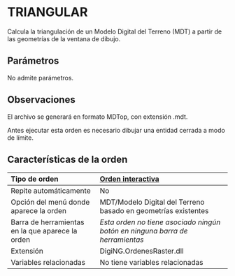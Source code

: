 # TRIANGULAR

Calcula la triangulación de un Modelo Digital del Terreno \(MDT\) a partir de las geometrías de la ventana de dibujo.

## Parámetros

No admite parámetros.

## Observaciones

El archivo se generará en formato MDTop, con extensión .mdt.

Antes ejecutar esta orden es necesario dibujar una entidad cerrada a modo de límite.

## Características de la orden

| Tipo de orden | [Orden interactiva](triangular.md) |
| :--- | :--- |
| Repite automáticamente | No |
| Opción del menú donde aparece la orden | MDT/Modelo Digital del Terreno basado en geometrías existentes |
| Barra de herramientas en la que aparece la orden | _Esta orden no tiene asociado ningún botón en ninguna barra de herramientas_ |
| Extensión | DigiNG.OrdenesRaster.dll |
| Variables relacionadas | No tiene variables relacionadas |

